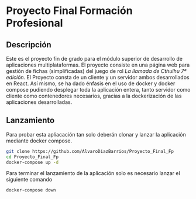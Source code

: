 # Proyecto Final Formación Profesional
## Descripción
  Este es el proyecto fin de grado para el módulo superior de desarrollo de aplicaciones multiplataformas. El proyecto consiste en una página web para gestión de fichas (simplificadas) del juego de rol *La llamada de Cthulhu 7ª edición*.
  El Proyecto consta de un cliente y un servidor ambos desarrollados en React. Así mismo, se ha dado énfasis en el uso de docker y docker compose pudiendo desplegar toda la aplicación entera, tanto servidor como cliente como contenedores necesarios, gracias a la dockerización de las aplicaciones desarrolladas.
## Lanzamiento
  Para probar esta apliacación tan solo deberán clonar y lanzar la aplicación mediante docker compose.
```bash
git clone https://github.com/AlvaroDiazBarrios/Proyecto_Final_Fp
cd Proyecto_Final_Fp
docker-compose up -d
```
  Para terminar el lanzamiento de la aplicación solo es necesario lanzar el siguiente comando
```bash
docker-compose down
```
